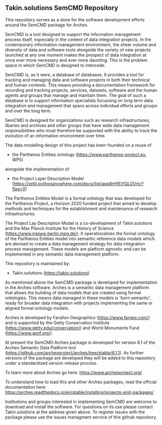 ## Takin.solutions SemCMD Repository ##

This repository serves as a store for the software  development efforts around the SemCMD package for Arches. 

SemCMD is a tool designed to support the information management process itself, especially in the context of data integration projects. In the contemporary information management environment, the sheer volume and diversity of data and software tools alongside the variety of new projects launched at any one moment makes the prospect of data integration at once ever more necessary and ever more daunting. This is the problem space in which SemCMD is designed to intercede. 

SemCMD is, as it were, a database of databases. It provides a tool for tracking and managing data and software projects in both their technical and human contexts. This means providing a documentation framework for recording and tracking projects, services, datasets, software and the human agents and groups that manage and maintain them. The goal of such a database is to support information specialists focussing on long term data integration and management that spans across individual efforts and groups and over the long term. 

SemCMD is designed for organizations such as research infrastructures, libaries and archives and other groups that have wide data management responsibilities who must therefore be supported with the ability to track the evolution of an information environment over time.

The data modelling design of this project has been founded on a reuse of 

- the Parthenos Entities ontology (https://www.parthenos-project.eu, WP5)

alongside the implementation of 

- the Project Layer Description Model (https://zellij.pythonanywhere.com/docs/list/app8rHfEiYQLOVrtc?flag=0)

The Parthenos Entities Model is a formal ontology that was developed for the Parthenos Project, a Horizon 2020 funded project that aimed to develop methods and techniques for the establishment and maintenance of research infrastructures.

The Project Lay Description Model is a co-development of Takin.solutions and the Max Planck Institute for the History of Science (https://www.mpiwg-berlin.mpg.de/). It operationalizes the formal ontology of the Parthenos Entities model into semantic reference data models which are devised to create a data management strategy for data integration process management. These models are platform agnostic and can be implemented in any semantic data management platform. 

This repository is maintained by:

- Takin.solutions (https://takin.solutions)

As mentioned above the SemCMD package is developed for implementation in the Arches software. Arches is a semantic data management platform that allows the building of data models that are created using formal ontologies. This means data managed in these models is 'born semantic', ready for broader data integration with projects implementing the same or aligned formal ontology models.

Arches is developed by Farallon Geographics (https://www.fargeo.com/) and is supported by the Getty Conservation Institute (https://www.getty.edu/conservation/) and World Monuments Fund (https://www.wmf.org/).

At present the SemCMD Arches package is developed for version 6.1 of the Arches Semantic Data Platform tool (https://github.com/archesproject/arches/tree/stable/6.1.1). As further versions of the package are developed they will be added to this repository under a standardized version release process.

To learn more about Arches go here: https://www.archesproject.org/ 

To understand how to load this and other Arches packages, read the official documentation here: https://arches.readthedocs.io/en/stable/installing/projects-and-packages/

Institutions and groups interested in implementing SemCMD are welcome to download and install the software. For questions on its use please contact Takin.solutions at the address given above. To register issues with the package please use the issues managment service of this github repository.
